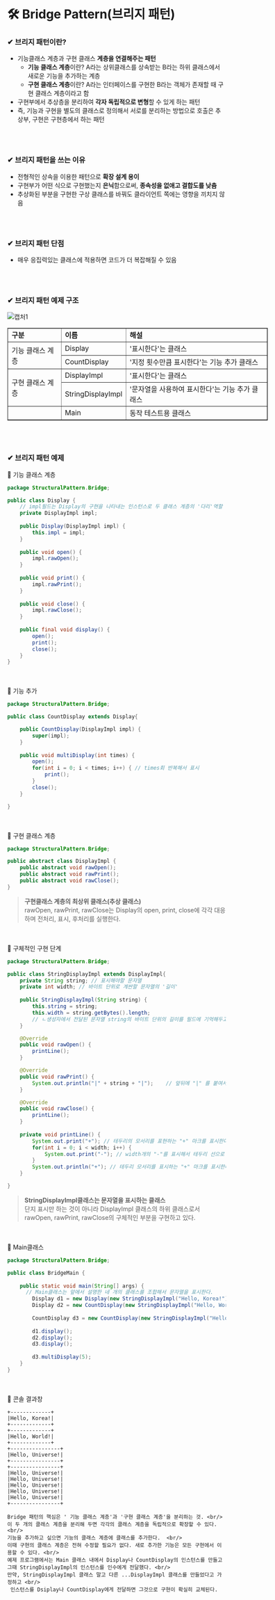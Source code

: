 # 🛠 Bridge Pattern(브리지 패턴)
### ✔ 브리지 패턴이란?
* 기능클래스 계층과 구현 클래스 **계층을 연결해주는 패턴**
   * **기능 클래스 계층**이란? A라는 상위클래스를 상속받는 B라는 하위 클래스에서 새로운 기능을 추가하는 계층
   * **구현 클래스 계층**이란? A라는 인터페이스를 구현한 B라는 객체가 존재할 때 구현 클래스 계층이라고 함
* 구현부에서 추상층을 분리하여 **각자 독립적으로 변형**할 수 있게 하는 패턴
* 즉, 기능과 구현을 별도의 클래스로 정의해서 서로를 분리하는 방법으로 호출은 추상부, 구현은 구현층에서 하는 패턴

<br/><br/>
### ✔ 브리지 패턴을 쓰는 이유
* 전형적인 상속을 이용한 패턴으로 **확장 설계 용이**
* 구현부가 어떤 식으로 구현했는지 **은닉**함으로써, **종속성을 없애고 결합도를 낮춤**
* 추상화된 부분을 구현한 구상 클래스를 바꿔도 클라이언트 쪽에는 영향을 끼치지 않음

<br/><br/>
### ✔ 브리지 패턴 단점
* 매우 응집력있는 클래스에 적용하면 코드가 더 복잡해질 수 있음

<br/><br/>
### ✔ 브리지 패턴 예제 구조
![캡처1](https://user-images.githubusercontent.com/54934681/104274422-254cd100-54e4-11eb-815c-bee562bbbb1c.PNG)
<table border="1" cellpadding="0" cellspacing="0" style="width:600px">
	<tbody>
		<tr>
			<td><strong>구분</strong></td>
			<td><strong>이름</strong></td>
			<td><strong>해설</strong></td>
		</tr>
		<tr>
			<td colspan="1" rowspan="2">기능 클래스 계층</td>
			<td>Display</td>
			<td>&#39;표시한다&#39;는 클래스</td>
		</tr>
		<tr>
			<td>CountDisplay</td>
			<td>&#39;지정 횟수만큼 표시한다&#39;는 기능 추가 클래스</td>
		</tr>
		<tr>
			<td colspan="1" rowspan="2">구현 클래스 계층</td>
			<td>DisplayImpl</td>
			<td>&#39;표시한다&#39;는 클래스</td>
		</tr>
		<tr>
			<td>StringDisplayImpl</td>
			<td>&#39;문자열을 사용하여 표시한다&#39;는 기능 추가 클래스</td>
		</tr>
		<tr>
			<td colspan="1">&nbsp;</td>
			<td>Main</td>
			<td>동작 테스트용 클래스</td>
		</tr>
	</tbody>
</table>


<br/><br/>
### ✔ 브리지 패턴 예제
🔻 기능 클래스 계층
```java
package StructuralPattern.Bridge;

public class Display {
	// impl필드는 Display의 구현을 나타내는 인스턴스로 두 클래스 계층의 '다리'역할
	private DisplayImpl impl;
	
	public Display(DisplayImpl impl) {
		this.impl = impl;
	}
	
	public void open() {
		impl.rawOpen();
	}
	
	public void print() {
		impl.rawPrint();
	}
	
	public void close() {
		impl.rawClose();
	}
	
	public final void display() {
		open();
		print();
		close();
	}
}
```

<br/><br/>
🔻 기능 추가
```java
package StructuralPattern.Bridge;

public class CountDisplay extends Display{

	public CountDisplay(DisplayImpl impl) {
		super(impl);
	}
	
	public void multiDisplay(int times) {
		open();
		for(int i = 0; i < times; i++) { // times회 반복해서 표시
			print();
		}
		close();
	}

}
```

<br/><br/>
🔻 구현 클래스 계층
```java
package StructuralPattern.Bridge;

public abstract class DisplayImpl {
	public abstract void rawOpen();
	public abstract void rawPrint();
	public abstract void rawClose();
}
```

> **구현클래스 계층의 최상위 클래스(추상 클래스)** <br/>
> rawOpen, rawPrint, rawClose는 Display의 open, print, close에 각각 대응하며 전처리, 표시, 후처리를 실행한다.


<br/><br/>
🔻 구체적인 구현 단계
```java
package StructuralPattern.Bridge;

public class StringDisplayImpl extends DisplayImpl{
	private String string; // 표시해야할 문자열
	private int width; // 바이트 단위로 계싼할 문자열의 '길이'
	
	public StringDisplayImpl(String string) {
		this.string = string;
		this.width = string.getBytes().length;	
		// ㄴ생성자에서 전달된 문자열 string의 바이트 단위의 길이를 필드에 기억해두고 나중에 사용한다
	}

	@Override
	public void rawOpen() {
		printLine();
	}

	@Override
	public void rawPrint() {
		System.out.println("|" + string + "|");    // 앞뒤에 "|" 를 붙여서 표시한다.
	}

	@Override
	public void rawClose() {
		printLine();
	}
	
	private void printLine() {
		System.out.print("+"); // 테두리의 모서리를 표현하는 "+" 마크를 표시한다.
		for(int i = 0; i < width; i++) {
			System.out.print("-"); // width개의 "-"를 표시해서 테두리 선으로 이용한다.
		}
		System.out.println("+"); // 테두리 모서리를 표시하는 "+" 마크를 표시한다.
	}

}
```
> **StringDisplayImpl클래스는 문자열을 표시하는 클래스** <br/>
> 단지 표시만 하는 것이 아니라 DisplayImpl 클래스의 하위 클래스로서<br/>
> rawOpen, rawPrint, rawClose의 구체적인 부분을 구현하고 있다.


<br/><br/>
🔻 Main클래스
```java
package StructuralPattern.Bridge;

public class BridgeMain {
  
	public static void main(String[] args) {
      // Main클래스는 앞에서 설명한 네 개의 클래스를 조합해서 문자열을 표시한다.
		Display d1 = new Display(new StringDisplayImpl("Hello, Korea!"));
		Display d2 = new CountDisplay(new StringDisplayImpl("Hello, World!"));
		
		CountDisplay d3 = new CountDisplay(new StringDisplayImpl("Hello, Universe!"));
		
		d1.display();
		d2.display();
		d3.display();
		
		d3.multiDisplay(5);
	}
}
```

<br/><br/>
🔻 콘솔 결과창
```console
+-------------+
|Hello, Korea!|
+-------------+
+-------------+
|Hello, World!|
+-------------+
+----------------+
|Hello, Universe!|
+----------------+
+----------------+
|Hello, Universe!|
|Hello, Universe!|
|Hello, Universe!|
|Hello, Universe!|
|Hello, Universe!|
+----------------+
```


```
Bridge 패턴의 핵심은 ' 기능 클래스 계층'과 '구현 클래스 계층'을 분리하는 것. <br/>
이 두 개의 클래스 계층을 분리해 두면 각각의 클래스 계층을 독립적으로 확장할 수 있다. <br/>
기능을 추가하고 싶으면 기능의 클래스 계층에 클래스를 추가한다.  <br/>
이때 구현의 클래스 계층은 전혀 수정할 필요가 없다. 새로 추가한 기능은 모든 구현에서 이용할 수 있다. <br/>
예제 프로그램에서는 Main 클래스 내에서 Display나 CountDisplay의 인스턴스를 만들고 그때 StringDisplayImpl의 인스턴스를 인수에게 전달했다. <br/>
만약, StringDisplayImpl 클래스 말고 다른 ...DisplayImpl 클래스를 만들었다고 가정하고 <br/>
 인스턴스를 Dsiplay나 CountDisplay에게 전달하면 그것으로 구현이 확실히 교체된다.
```
